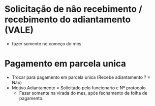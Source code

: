 # Solicitação de não recebimento / recebimento do adiantamento (VALE)
- fazer somente no começo do mes

# Pagamento em parcela unica
  * Trocar para pagamento em parcela unica (Recebe adiantamento ? = Não)
  * Motivo Adiantamento = Solicitado pelo funcionario e Nº protocolo
     - Fazer somente na virada do mes, após fechamento de folha de pagamento.